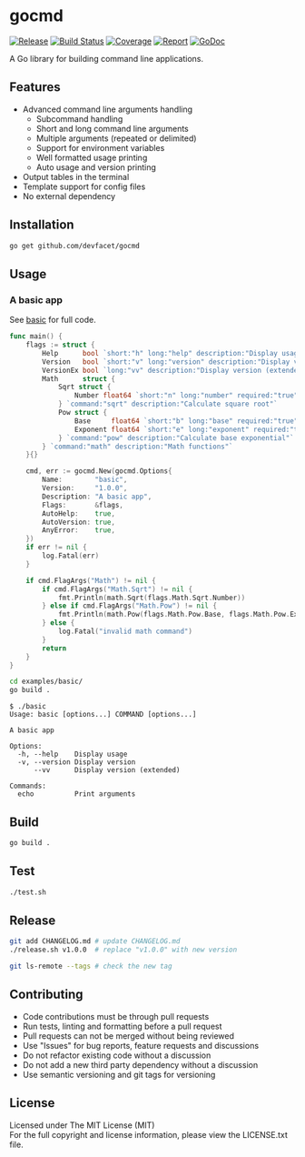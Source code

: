# gocmd

[![Release][release-image]][release-url] [![Build Status][build-image]][build-url] [![Coverage][coverage-image]][coverage-url] [![Report][report-image]][report-url] [![GoDoc][doc-image]][doc-url]

A Go library for building command line applications.

## Features

- Advanced command line arguments handling
	- Subcommand handling
	- Short and long command line arguments
	- Multiple arguments (repeated or delimited)
	- Support for environment variables
	- Well formatted usage printing
	- Auto usage and version printing
- Output tables in the terminal
- Template support for config files
- No external dependency

## Installation

```bash
go get github.com/devfacet/gocmd
```

## Usage

### A basic app

See [basic](examples/basic/main.go) for full code.

```go
func main() {
	flags := struct {
		Help      bool `short:"h" long:"help" description:"Display usage" global:"true"`
		Version   bool `short:"v" long:"version" description:"Display version"`
		VersionEx bool `long:"vv" description:"Display version (extended)"`
		Math      struct {
			Sqrt struct {
				Number float64 `short:"n" long:"number" required:"true" description:"Number"`
			} `command:"sqrt" description:"Calculate square root"`
			Pow struct {
				Base     float64 `short:"b" long:"base" required:"true" description:"Base"`
				Exponent float64 `short:"e" long:"exponent" required:"true" description:"Exponent"`
			} `command:"pow" description:"Calculate base exponential"`
		} `command:"math" description:"Math functions"`
	}{}

	cmd, err := gocmd.New(gocmd.Options{
		Name:        "basic",
		Version:     "1.0.0",
		Description: "A basic app",
		Flags:       &flags,
		AutoHelp:    true,
		AutoVersion: true,
		AnyError:    true,
	})
	if err != nil {
		log.Fatal(err)
	}

	if cmd.FlagArgs("Math") != nil {
		if cmd.FlagArgs("Math.Sqrt") != nil {
			fmt.Println(math.Sqrt(flags.Math.Sqrt.Number))
		} else if cmd.FlagArgs("Math.Pow") != nil {
			fmt.Println(math.Pow(flags.Math.Pow.Base, flags.Math.Pow.Exponent))
		} else {
			log.Fatal("invalid math command")
		}
		return
	}
}
```
```bash
cd examples/basic/
go build .
```
```
$ ./basic
Usage: basic [options...] COMMAND [options...]

A basic app

Options:       	
  -h, --help   	Display usage             	
  -v, --version	Display version           	
      --vv     	Display version (extended)	
               	
Commands:      	
  echo         	Print arguments 

```

## Build

```bash
go build .
```

## Test

```bash
./test.sh
```

## Release

```bash
git add CHANGELOG.md # update CHANGELOG.md
./release.sh v1.0.0  # replace "v1.0.0" with new version

git ls-remote --tags # check the new tag
```

## Contributing

- Code contributions must be through pull requests
- Run tests, linting and formatting before a pull request
- Pull requests can not be merged without being reviewed
- Use "Issues" for bug reports, feature requests and discussions
- Do not refactor existing code without a discussion
- Do not add a new third party dependency without a discussion
- Use semantic versioning and git tags for versioning

## License

Licensed under The MIT License (MIT)  
For the full copyright and license information, please view the LICENSE.txt file.


[release-url]: https://github.com/devfacet/gocmd/releases/latest
[release-image]: https://img.shields.io/github/release/devfacet/gocmd.svg

[build-url]: https://travis-ci.org/devfacet/gocmd
[build-image]: https://travis-ci.org/devfacet/gocmd.svg?branch=master

[coverage-url]: https://coveralls.io/github/devfacet/gocmd?branch=master
[coverage-image]: https://coveralls.io/repos/devfacet/gocmd/badge.svg?branch=master&service=github

[report-url]: https://goreportcard.com/report/github.com/devfacet/gocmd
[report-image]: https://goreportcard.com/badge/github.com/devfacet/gocmd

[doc-url]: https://godoc.org/github.com/devfacet/gocmd
[doc-image]: https://godoc.org/github.com/devfacet/gocmd?status.svg
